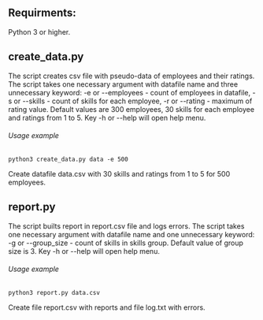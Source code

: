## Requirments:
Python 3 or higher.

## create_data.py

The script creates csv file with pseudo-data of employees and their ratings.
The script takes one necessary argument with datafile name and three unnecessary keyword:
  -e or --employees - count of employees in datafile,
  -s or --skills - count of skills for each employee,
  -r or --rating - maximum of rating value.
Default values are 300 employees, 30 skills for each employee and ratings from 1 to 5.
Key -h or --help will open help menu.

###### Usage example
```
python3 create_data.py data -e 500
```
Create datafile data.csv with 30 skills and ratings from 1 to 5 for 500 employees.


## report.py

The script builts report in report.csv file and logs errors.
The script takes one necessary argument with datafile name and one unnecessary keyword:
  -g or --group_size - count of skills in skills group.
Default value of group size is 3.
Key -h or --help will open help menu.

###### Usage example
```
python3 report.py data.csv
```
Create file report.csv with reports and file log.txt with errors.


